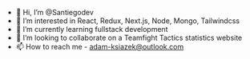 - 👋 Hi, I’m @Santiegodev
- 👀 I’m interested in React, Redux, Next.js, Node, Mongo, Tailwindcss
- 🌱 I’m currently learning fullstack development
- 💞️ I’m looking to collaborate on a Teamfight Tactics statistics website
- 📫 How to reach me - adam-ksiazek@outlook.com

<!---
Santiegodev/Santiegodev is a ✨ special ✨ repository because its `README.md` (this file) appears on your GitHub profile.
You can click the Preview link to take a look at your changes.
--->
